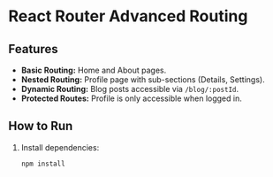 # React Router Advanced Routing

## Features
- **Basic Routing:** Home and About pages.
- **Nested Routing:** Profile page with sub-sections (Details, Settings).
- **Dynamic Routing:** Blog posts accessible via `/blog/:postId`.
- **Protected Routes:** Profile is only accessible when logged in.

## How to Run
1. Install dependencies:
   ```bash
   npm install
